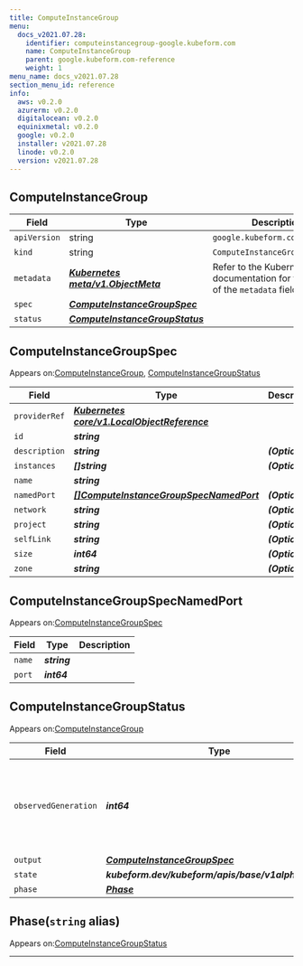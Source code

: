 ```yaml
---
title: ComputeInstanceGroup
menu:
  docs_v2021.07.28:
    identifier: computeinstancegroup-google.kubeform.com
    name: ComputeInstanceGroup
    parent: google.kubeform.com-reference
    weight: 1
menu_name: docs_v2021.07.28
section_menu_id: reference
info:
  aws: v0.2.0
  azurerm: v0.2.0
  digitalocean: v0.2.0
  equinixmetal: v0.2.0
  google: v0.2.0
  installer: v2021.07.28
  linode: v0.2.0
  version: v2021.07.28
---
```


## ComputeInstanceGroup
| Field | Type | Description |
| ------ | ----- | ----------- |
| `apiVersion` | string | `google.kubeform.com/v1alpha1` |
|    `kind` | string | `ComputeInstanceGroup` |
| `metadata` | ***[Kubernetes meta/v1.ObjectMeta](https://v1-18.docs.kubernetes.io/docs/reference/generated/kubernetes-api/v1.18/#objectmeta-v1-meta)***|Refer to the Kubernetes API documentation for the fields of the `metadata` field.|
| `spec` | ***[ComputeInstanceGroupSpec](#computeinstancegroupspec)***||
| `status` | ***[ComputeInstanceGroupStatus](#computeinstancegroupstatus)***||
## ComputeInstanceGroupSpec

Appears on:[ComputeInstanceGroup](#computeinstancegroup), [ComputeInstanceGroupStatus](#computeinstancegroupstatus)

| Field | Type | Description |
| ------ | ----- | ----------- |
| `providerRef` | ***[Kubernetes core/v1.LocalObjectReference](https://v1-18.docs.kubernetes.io/docs/reference/generated/kubernetes-api/v1.18/#localobjectreference-v1-core)***||
| `id` | ***string***||
| `description` | ***string***| ***(Optional)*** |
| `instances` | ***[]string***| ***(Optional)*** |
| `name` | ***string***||
| `namedPort` | ***[[]ComputeInstanceGroupSpecNamedPort](#computeinstancegroupspecnamedport)***| ***(Optional)*** |
| `network` | ***string***| ***(Optional)*** |
| `project` | ***string***| ***(Optional)*** |
| `selfLink` | ***string***| ***(Optional)*** |
| `size` | ***int64***| ***(Optional)*** |
| `zone` | ***string***| ***(Optional)*** |
## ComputeInstanceGroupSpecNamedPort

Appears on:[ComputeInstanceGroupSpec](#computeinstancegroupspec)

| Field | Type | Description |
| ------ | ----- | ----------- |
| `name` | ***string***||
| `port` | ***int64***||
## ComputeInstanceGroupStatus

Appears on:[ComputeInstanceGroup](#computeinstancegroup)

| Field | Type | Description |
| ------ | ----- | ----------- |
| `observedGeneration` | ***int64***| ***(Optional)*** Resource generation, which is updated on mutation by the API Server.|
| `output` | ***[ComputeInstanceGroupSpec](#computeinstancegroupspec)***| ***(Optional)*** |
| `state` | ***kubeform.dev/kubeform/apis/base/v1alpha1.State***| ***(Optional)*** |
| `phase` | ***[Phase](#phase)***| ***(Optional)*** |
## Phase(`string` alias)

Appears on:[ComputeInstanceGroupStatus](#computeinstancegroupstatus)

---

